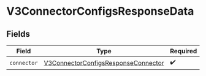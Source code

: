 # V3ConnectorConfigsResponseData


## Fields

| Field                                                                                             | Type                                                                                              | Required                                                                                          | Description                                                                                       |
| ------------------------------------------------------------------------------------------------- | ------------------------------------------------------------------------------------------------- | ------------------------------------------------------------------------------------------------- | ------------------------------------------------------------------------------------------------- |
| `connector`                                                                                       | [V3ConnectorConfigsResponseConnector](../../models/shared/V3ConnectorConfigsResponseConnector.md) | :heavy_check_mark:                                                                                | N/A                                                                                               |